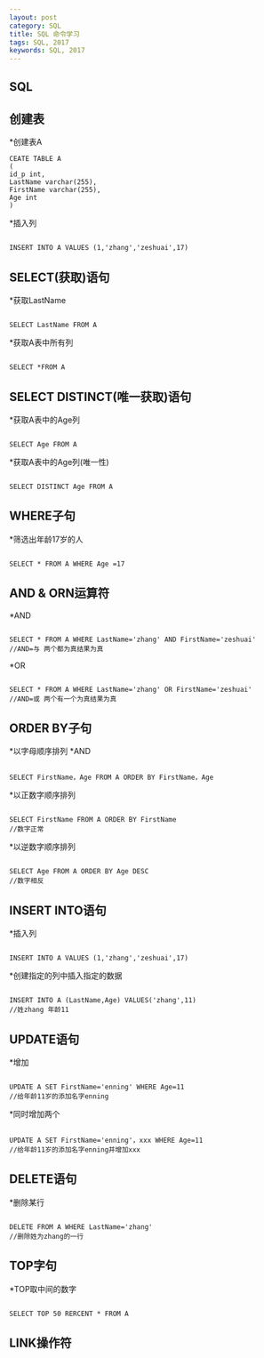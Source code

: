 ```yaml
---
layout: post
category: SQL
title: SQL 命令学习
tags: SQL, 2017
keywords: SQL, 2017
---
```

## SQL

## 创建表

*创建表A
<pre><code>CEATE TABLE A
(
id_p int,
LastName varchar(255),
FirstName varchar(255),
Age int
)</code></pre>

*插入列
<pre><code>
INSERT INTO A VALUES (1,'zhang','zeshuai',17)
</code></pre>


## SELECT(获取)语句

*获取LastName
<pre><code>
SELECT LastName FROM A
</code></pre>

*获取A表中所有列
<pre><code>
SELECT *FROM A
</code></pre>


## SELECT DISTINCT(唯一获取)语句

*获取A表中的Age列
<pre><code>
SELECT Age FROM A
</code></pre>

*获取A表中的Age列(唯一性)
<pre><code>
SELECT DISTINCT Age FROM A
</code></pre>

## WHERE子句

*筛选出年龄17岁的人
<pre><code>
SELECT * FROM A WHERE Age =17
</code></pre>


## AND & ORN运算符

 *AND
<pre><code>
SELECT * FROM A WHERE LastName='zhang' AND FirstName='zeshuai'
//AND=与 两个都为真结果为真
</code></pre>

 *OR
<pre><code>
SELECT * FROM A WHERE LastName='zhang' OR FirstName='zeshuai'
//AND=或 两个有一个为真结果为真
</code></pre>


## ORDER BY子句
*以字母顺序排列
 *AND
<pre><code>
SELECT FirstName，Age FROM A ORDER BY FirstName，Age
</code></pre>

*以正数字顺序排列
<pre><code>
SELECT FirstName FROM A ORDER BY FirstName
//数字正常
</code></pre>

*以逆数字顺序排列
<pre><code>
SELECT Age FROM A ORDER BY Age DESC
//数字相反
</code></pre>

## INSERT INTO语句

*插入列
<pre><code>
INSERT INTO A VALUES (1,'zhang','zeshuai',17)
</code></pre>

*创建指定的列中插入指定的数据
<pre><code>
INSERT INTO A (LastName,Age) VALUES('zhang',11)
//姓zhang 年龄11
</code></pre>


## UPDATE语句

*增加
<pre><code>
UPDATE A SET FirstName='enning' WHERE Age=11
//给年龄11岁的添加名字enning
</code></pre>

*同时增加两个
<pre><code>
UPDATE A SET FirstName='enning'，xxx WHERE Age=11
//给年龄11岁的添加名字enning并增加xxx
</code></pre>


## DELETE语句

*删除某行
<pre><code>
DELETE FROM A WHERE LastName='zhang'
//删除姓为zhang的一行
</code></pre>


## TOP字句

*TOP取中间的数字
<pre><code>
SELECT TOP 50 RERCENT * FROM A
</code></pre>


## LINK操作符
